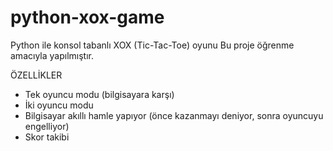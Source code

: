 # python-xox-game
Python ile konsol tabanlı XOX (Tic-Tac-Toe) oyunu 
Bu proje öğrenme amacıyla yapılmıştır.

ÖZELLİKLER
- Tek oyuncu modu (bilgisayara karşı)
- İki oyuncu modu
- Bilgisayar akıllı hamle yapıyor (önce kazanmayı deniyor, sonra oyuncuyu engelliyor)
- Skor takibi
